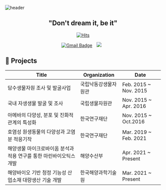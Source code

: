 ![header](https://capsule-render.vercel.app/api?type=waving&color=93afdc&height=300&section=header&text=Hyerim%20Do&fontSize=90)
  <div align=center>
	
## "Don't dream it, be it"
	
	
  [![Hits](https://hits.seeyoufarm.com/api/count/incr/badge.svg?url=https%3A%2F%2Fgithub.com%2FHyerimDo&count_bg=%23E9E3DA&title_bg=%23284362&icon=&icon_color=%23FFFFFF&title=hits&edge_flat=false)](https://hits.seeyoufarm.com)
	
  </div>
<div align=center>
	

[![Gmail Badge](https://img.shields.io/badge/Gmail-D14836?style=flat&logo=Gmail&logoColor=white)](mailto:hyerimdo95@gmail.com)
<a href="https://www.instagram.com/do_limmil_ob/">
    <img 
        src="http://img.shields.io/badge/-Instagram-black?style=flat&logo=Instagram&link=https://www.instagram.com/do_limmil_ob/"
        style="height : auto; margin-left : 10px; margin-right : 10px;"/>
<a>
	
<div align=left>
	
## :star2: Projects
| **Title** |**Organization**|**Date**|
|------------|---|---------------|
|담수생물자원 조사 및 발굴사업|국립낙동강생물자원관|Feb. 2015 ~ Nov. 2015|
|국내 자생생물 발굴 및 조사|국립생물자원관|Nov. 2015 ~ Apr. 2016|
|아메바의 다양성, 분포 및 진화적 관계의 특성화|한국연구재단|Nov. 2015 ~ Oct.2016|
|호염성 원생동물의 다양성과 고염분 적응기작|한국연구재단|Mar. 2019 ~ Feb. 2021|
|해양생물 마이크로바이옴 분석과 적용 연구를 통한 마린바이오틱스 개발|해양수산부|Apr. 2021 ~ Present|
|해양바이오 기반 청정 기능성 산업소재 대량생산 기술 개발|한국해양과학기술원|Mar. 2021 ~ Present|
